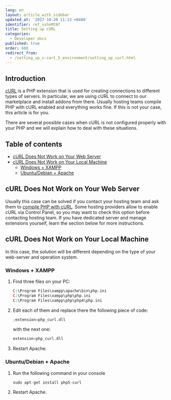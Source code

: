 ```yaml
---
lang: en
layout: article_with_sidebar
updated_at: '2017-10-20 11:13 +0400'
identifier: ref_sshnMtN7
title: Setting up cURL
categories:
  - Developer docs
published: true
order: 600
redirect_from:
  - /setting_up_x-cart_5_environment/setting_up_curl.html
---
```

## Introduction

[cURL](http://www.php.net/manual/en/intro.curl.php) is a PHP extension that is used for creating connections to different types of servers. In particular, we are using cURL to connect to our marketplace and install addons from there. Usually hosting teams compile PHP with cURL enabled and everything works fine. If this is not your case, this article is for you.

There are several possible cases when cURL is not configured properly with your PHP and we will explain how to deal with these situations.

## Table of contents

*   [cURL Does Not Work on Your Web Server](#curl-does-not-work-on-your-web-server)
*   [cURL Does Not Work on Your Local Machine](#curl-does-not-work-on-your-local-machine)
    *   [Windows + XAMPP](#windows-+-xampp)
    *   [Ubuntu/Debian + Apache](#ubuntu/debian-+-apache)

## cURL Does Not Work on Your Web Server

Usually this case can be solved if you contact your hosting team and ask them to [compile PHP with cURL](http://www.php.net/manual/en/curl.installation.php). Some hosting providers allow to enable cURL via Control Panel, so you may want to check this option before contacting hosting team. If you have dedicated server and manage extensions yourself, learn the section below for more instructions.

## cURL Does Not Work on Your Local Machine

In this case, the solution will be different depending on the type of your web-server and operation system.

### Windows + XAMPP

1. Find three files on your PC:

    ```php
    C:\Program Files\xampp\apache\bin\php.ini
    C:\Program Files\xampp\php\php.ini
    C:\Program Files\xampp\php\php4\php.ini
    ```

2. Edit each of them and replace there the following piece of code:

    ```php
    ;extension=php_curl.dll
    ```

    with the next one:

    ```php
    extension=php_curl.dll
    ```

3. Restart Apache.

### Ubuntu/Debian + Apache

1.  Run the following command in your console

    ```php
    sudo apt-get install php5-curl
    ```

2.  Restart Apache.

###

